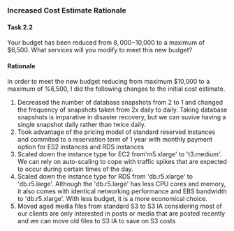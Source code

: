 ### Increased Cost Estimate Rationale

#### Task 2.2
Your budget has been reduced from $8,000-$10,000 to a maximum of $6,500. What services will you modify to meet this new budget?

#### Rationale
In order to meet the new budget reducing from maximum $10,000 to a maximum of %6,500, I did the following changes to the initial cost estimate.
1. Decreased the number of database snapshots from 2 to 1 and changed the frequency of snapshots taken from 2x daily to daily. Taking database snapshots is imparative in disaster recovery, but we can suvive having a single snapshot daily rather than twice daily.
2. Took advantage of the pricing model of standard reserved instances and commited to a reservation term of 1 year with monthly payment option for ES2 instances and RDS instances
3. Scaled down the instance type for EC2 from'm5.xlarge' to 't3.medium'. We can rely on auto-scaling to cope with traffic spikes that are expected to occur during certain times of the day. 
4. Scaled down the instance type for RDS from 'db.r5.xlarge' to 'db.r5.large'. Although the 'db.r5.large' has less CPU cores and memory, it also comes with identical networking performance and EBS bandwidth to 'db.r5.xlarge'. With less budget, it is a more economical choice.
5. Moved aged media files from standard S3 to S3 IA considering most of our clients are only interested in posts or media that are posted recently and we can move old files to S3 IA to save on S3 costs
